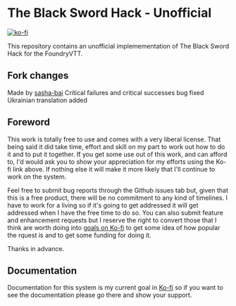# The Black Sword Hack - Unofficial

[![ko-fi](https://ko-fi.com/img/githubbutton_sm.svg)](https://ko-fi.com/H2H645D60)

This repository contains an unofficial implemementation of The Black Sword Hack
for the FoundryVTT.

## Fork changes
Made by [sasha-bai](https://github.com/sasha-bai)
Critical failures and critical successes bug fixed
Ukrainian translation added 

## Foreword

This work is totally free to use and comes with a very liberal license. That
being said it did take time, effort and skill on my part to work out how to do
it and to put it together. If you get some use out of this work, and can afford
to, I'd would ask you to show your appreciation for my efforts using the Ko-fi
link above. If nothing else it will make it more likely that I'll continue to
work on the system.

Feel free to submit bug reports through the Github issues tab but, given that
this is a free product, there will be no commitment to any kind of timelines. I
have to work for a living so if it's going to get addressed it will get addressed
when I have the free time to do so. You can also submit feature and enhancement
requests but I reserve the right to convert those that I think are worth doing into
[goals on Ko-fi](https://ko-fi.com/peterwood) to get some idea of how popular
the rquest is and to get some funding for doing it.

Thanks in advance.

## Documentation

Documentation for this system is my current goal in [Ko-fi](https://ko-fi.com/peterwood)
so if you want to see the documentation please go there and show your support.

